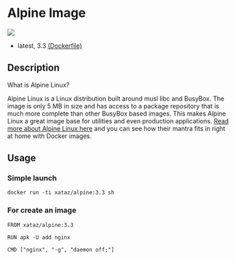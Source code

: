 # Alpine Image

[![](https://badge.imagelayers.io/xataz/alpine:3.3.svg)](https://imagelayers.io/?images=xataz/alpine:3.3 'Get your own badge on imagelayers.io')

* latest, 3.3 [(Dockerfile)](https://github.com/xataz/dockerfiles/tree/master/alpine/3.3/Dockerfile)

## Description

What is Alpine Linux?

Alpine Linux is a Linux distribution built around musl libc and BusyBox. The image is only 5 MB in size and has access to a package repository that is much more complete than other BusyBox based images. This makes Alpine Linux a great image base for utilities and even production applications. [Read more about Alpine Linux here](http://www.alpinelinux.org/) and you can see how their mantra fits in right at home with Docker images.


## Usage

### Simple launch
```
docker run -ti xataz/alpine:3.3 sh
```

### For create an image
```
FROM xataz/alpine:3.3

RUN apk -U add nginx

CMD ["nginx", "-g", "daemon off;"]
```

